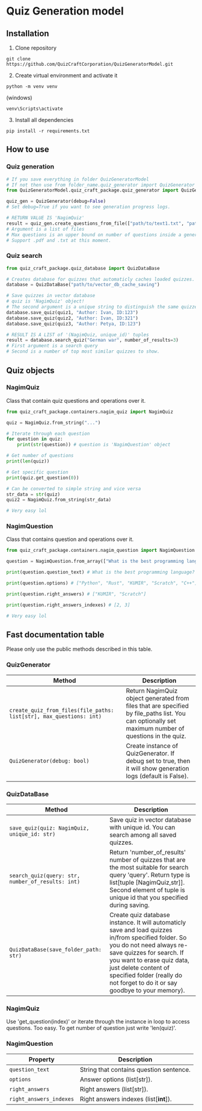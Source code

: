 # Quiz Generation model
## Installation

1. Clone repository
```console
git clone https://github.com/QuizCraftCorporation/QuizGeneratorModel.git
```

2. Create virtual environment and activate it
```console
python -m venv venv
```
(windows)
```console
venv\Scripts\activate
```
3. Install all dependencies
```console
pip install -r requirements.txt
```

## How to use
### Quiz generation

```python
# If you save everything in folder QuizGeneratorModel
# If not then use from folder_name.quiz_generator import QuizGenerator
from QuizGeneratorModel.quiz_craft_package.quiz_generator import QuizGenerator

quiz_gen = QuizGenerator(debug=False)
# Set debug=True if you want to see generation progress logs.

# RETURN VALUE IS 'NagimQuiz'
result = quiz_gen.create_questions_from_file(["path/to/text1.txt", "path/to/text2.pdf"], max_questions=10)
# Argument is a list of files
# Max questions is an upper bound on number of questions inside a generated quiz.
# Support .pdf and .txt at this moment.

```
### Quiz search
```python
from quiz_craft_package.quiz_database import QuizDataBase

# Creates database for quizzes that automaticly caches loaded quizzes. Required for cosine search.
database = QuizDataBase("path/to/vector_db_cache_saving")

# Save quizzes in vector database
# quiz is 'NagimQuiz' object!
# The second argument is a unique string to distinguish the same quizzes form different authors.
database.save_quiz(quiz1, "Author: Ivan, ID:123")
database.save_quiz(quiz2, "Author: Ivan, ID:321")
database.save_quiz(quiz3, "Author: Petya, ID:123")

# RESULT IS A LIST of '(NagimQuiz, unique_id)' tuples
result = database.search_quiz("German war", number_of_results=3)
# First argument is a search query
# Second is a number of top most similar quizzes to show.
```
## Quiz objects
### NagimQuiz
Class that contain quiz questions and operations over it.
```python
from quiz_craft_package.containers.nagim_quiz import NagimQuiz

quiz = NagimQuiz.from_string("...")

# Iterate through each question
for question in quiz:
    print(str(question)) # question is 'NagimQuestion' object

# Get number of questions
print(len(quiz))

# Get specific question
print(quiz.get_question(0))

# Can be converted to simple string and vice versa
str_data = str(quiz)
quiz2 = NagimQuiz.from_string(str_data)

# Very easy lol
```

### NagimQuestion
Class that contains question and operations over it.
```python
from quiz_craft_package.containers.nagim_question import NagimQuestion

question = NagimQuestion.from_array(["What is the best programming language?", ["Python", "Rust", "KUMIR", "Scratch", "C++"], ["KUMIR", "Scratch"]])

print(question.question_text) # What is the best programming language?

print(question.options) # ["Python", "Rust", "KUMIR", "Scratch", "C++"]

print(question.right_answers) # ["KUMIR", "Scratch"]

print(question.right_answers_indexes) # [2, 3]

# Very easy lol
```

## Fast documentation table
Please only use the public methods described in this table.
### QuizGenerator
| Method | Description |
| --- | --- |
| `create_quiz_from_files(file_paths: list[str], max_questions: int)` | Return NagimQuiz object generated from files that are specified by file_paths list. You can optionally set maximum number of questions in the quiz. |
| `QuizGenerator(debug: bool)` | Create instance of QuizGenerator. If debug set to true, then it will show generation logs (default is False). |

### QuizDataBase

| Method | Description |
| --- | --- |
| `save_quiz(quiz: NagimQuiz, unique_id: str)` | Save quiz in vector database with unique id. You can search among all saved quizzes. |
| `search_quiz(query: str, number_of_results: int)` | Return 'number_of_results' number of quizzes that are the most suitable for search query 'query'. Return type is list[tuple [NagimQuiz,str]]. Second element of tuple is unique id that you specified during saving.|
| `QuizDataBase(save_folder_path: str)` | Create quiz database instance. It will automaticly save and load quizzes in/from specified folder. So you do not need always re-save quizzes for search. If you want to erase quiz data, just delete content of specified folder (really do not forget to do it or say goodbye to your memory).|

### NagimQuiz
Use 'get_question(index)' or iterate through the instance in loop to access questions. Too easy. To get number of question just write 'len(quiz)'.

### NagimQuestion
| Property | Description |
| --- | --- |
| `question_text` | String that contains question sentence. |
| `options` | Answer options (list[str]).|
| `right_answers` | Right answers (list[str]).|
| `right_answers_indexes` | Right answers indexes (list[**int**]).|